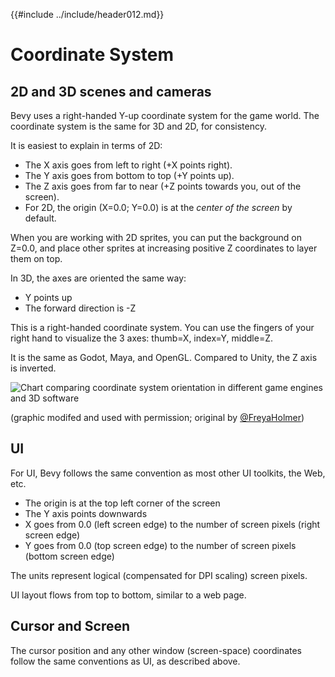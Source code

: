 {{#include ../include/header012.md}}

# Coordinate System

## 2D and 3D scenes and cameras

Bevy uses a right-handed Y-up coordinate system for the game world. The
coordinate system is the same for 3D and 2D, for consistency.

It is easiest to explain in terms of 2D:
 - The X axis goes from left to right (+X points right).
 - The Y axis goes from bottom to top (+Y points up).
 - The Z axis goes from far to near (+Z points towards you, out of the screen).
 - For 2D, the origin (X=0.0; Y=0.0) is at the *center of the screen* by default.

When you are working with 2D sprites, you can put the background on Z=0.0, and
place other sprites at increasing positive Z coordinates to layer them on top.

In 3D, the axes are oriented the same way:
 - Y points up
 - The forward direction is -Z

This is a right-handed coordinate system. You can use the fingers of your right
hand to visualize the 3 axes: thumb=X, index=Y, middle=Z.

It is the same as Godot, Maya, and OpenGL. Compared to Unity, the Z axis
is inverted.

![Chart comparing coordinate system orientation in different game engines and 3D software](../img/handedness.png)

(graphic modifed and used with permission; original by [@FreyaHolmer](https://twitter.com/FreyaHolmer))

## UI

For UI, Bevy follows the same convention as most other UI toolkits, the Web, etc.
 - The origin is at the top left corner of the screen
 - The Y axis points downwards
 - X goes from 0.0 (left screen edge) to the number of screen pixels (right screen edge)
 - Y goes from 0.0 (top screen edge) to the number of screen pixels (bottom screen edge)

The units represent logical (compensated for DPI scaling) screen pixels.

UI layout flows from top to bottom, similar to a web page.

## Cursor and Screen

The cursor position and any other window (screen-space) coordinates follow the same
conventions as UI, as described above.
